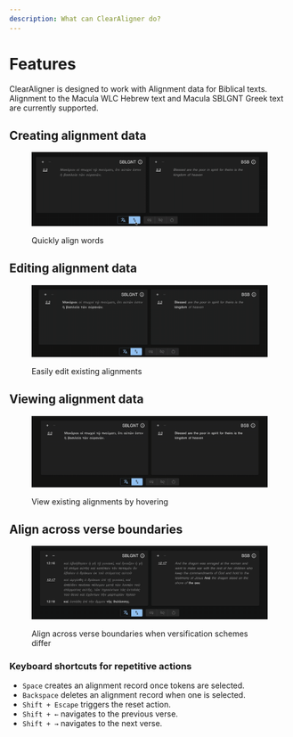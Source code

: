```yaml
---
description: What can ClearAligner do?
---
```


# Features

ClearAligner is designed to work with Alignment data for Biblical texts. Alignment to the Macula WLC Hebrew text and Macula SBLGNT Greek text are currently supported.

## Creating alignment data

<figure><img src=".gitbook/assets/2024-03-18 11.18.18 (1).gif" alt=""><figcaption><p>Quickly align words</p></figcaption></figure>

## Editing alignment data

<figure><img src=".gitbook/assets/2024-03-18 11.23.38.gif" alt=""><figcaption><p>Easily edit existing alignments</p></figcaption></figure>

## Viewing alignment data

<figure><img src=".gitbook/assets/2024-03-18 11.26.22.gif" alt=""><figcaption><p>View existing alignments by hovering</p></figcaption></figure>

## Align across verse boundaries

<figure><img src=".gitbook/assets/2024-03-20 09.34.57.gif" alt=""><figcaption><p>Align across verse boundaries when versification schemes differ</p></figcaption></figure>

### Keyboard shortcuts for repetitive actions

* `Space` creates an alignment record once tokens are selected.
* `Backspace` deletes an alignment record when one is selected.
* `Shift + Escape` triggers the reset action.
* `Shift + ←` navigates to the previous verse.
* `Shift + →` navigates to the next verse.
